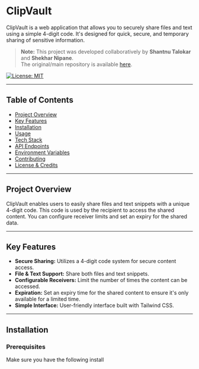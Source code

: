 # ClipVault

ClipVault is a web application that allows you to securely share files and text using a simple 4-digit code. It's designed for quick, secure, and temporary sharing of sensitive information.

> **Note:** This project was developed collaboratively by **Shantnu Talokar** and **Shekhar Nipane**.  
> The original/main repository is available [here](https://github.com/kasnk/clipvault).

[![License: MIT](https://img.shields.io/badge/License-MIT-yellow.svg)](https://opensource.org/licenses/MIT)

---

## Table of Contents

- [Project Overview](#project-overview)
- [Key Features](#key-features)
- [Installation](#installation)
- [Usage](#usage)
- [Tech Stack](#tech-stack)
- [API Endpoints](#api-endpoints)
- [Environment Variables](#environment-variables)
- [Contributing](#contributing)
- [License & Credits](#license--credits)

---

## Project Overview

ClipVault enables users to easily share files and text snippets with a unique 4-digit code. This code is used by the recipient to access the shared content. You can configure receiver limits and set an expiry for the shared data.

---

## Key Features

- **Secure Sharing:** Utilizes a 4-digit code system for secure content access.
- **File & Text Support:** Share both files and text snippets.
- **Configurable Receivers:** Limit the number of times the content can be accessed.
- **Expiration:** Set an expiry time for the shared content to ensure it's only available for a limited time.
- **Simple Interface:** User-friendly interface built with Tailwind CSS.

---

## Installation

### Prerequisites

Make sure you have the following install
